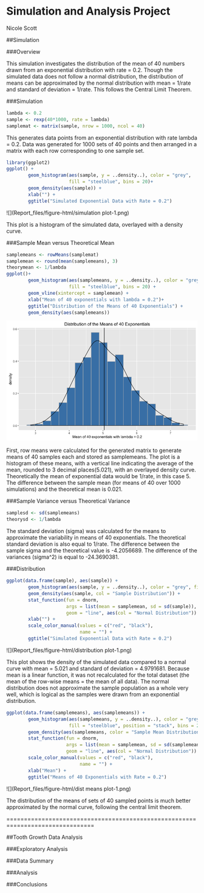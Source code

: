# Simulation and Analysis Project
Nicole Scott  




##Simulation

###Overview

This simulation investigates the distribution of the mean of 40 numbers drawn
from an exponential distribution with rate = 0.2.  Though the simulated data
does not follow a normal distribution, the distribution of means can be 
approximated by the normal distribution with mean = 1/rate and standard of
deviation = 1/rate.  This follows the Central Limit Theorem.

###Simulation


```r
lambda <- 0.2
sample <- rexp(40*1000, rate = lambda)
samplemat <- matrix(sample, nrow = 1000, ncol = 40)
```

This generates data points from an exponential distribution with rate lambda = 
0.2.  Data was generated for 1000 sets of 40 points and then arranged in 
a matrix with each row corresponding to one sample set.


```r
library(ggplot2)
ggplot() +
        geom_histogram(aes(sample, y = ..density..), color = "grey",
                       fill = "steelblue", bins = 20)+
        geom_density(aes(sample)) +
        xlab("") +
        ggtitle("Simulated Exponential Data with Rate = 0.2")
```

![](Report_files/figure-html/simulation plot-1.png)<!-- -->

This plot is a histogram of the simulated data, overlayed with a density curve.

###Sample Mean versus Theoretical Mean


```r
samplemeans <- rowMeans(samplemat)
samplemean <- round(mean(samplemeans), 3)
theorymean <- 1/lambda
ggplot()+
        geom_histogram(aes(samplemeans, y = ..density..), color = "grey", 
                       fill = "steelblue", bins = 20) +
        geom_vline(xintercept = samplemean) +
        xlab("Mean of 40 exponentials with lambda = 0.2")+
        ggtitle("Distribution of the Means of 40 Exponentials") +
        geom_density(aes(samplemeans))
```

![](Report_files/figure-html/means-1.png)<!-- -->

First, row means were calculated for the generated matrix to generate means of
40 samples each and stored as samplemeans.  The plot is a histogram of these 
means, with a vertical line indicating the average of the mean, rounded to 3 
decimal places(5.021), with an overlayed density curve. Theoretically 
the mean of exponential data would be 1/rate, in this case 5.  The 
difference between the sample mean (for means of 40 over 1000 simulations) and 
the theoretical mean is 0.021.

###Sample Variance versus Theoretical Variance


```r
samplesd <- sd(samplemeans)
theorysd <- 1/lambda
```

The standard deviation (sigma) was calculated for the means to approximate the 
variability in means of 40 exponentials. The theoretical standard deviation 
is also equal to 1/rate.  The difference between the sample sigma and the 
theoretical value is -4.2056689.  The difference of the variances 
(sigma^2) is equal to -24.3690381.

###Distribution


```r
ggplot(data.frame(sample), aes(sample)) +
        geom_histogram(aes(sample, y = ..density..), color = "grey", fill = "steelblue", position = "stack", bins = 20)+
        geom_density(aes(sample, col = "Sample Distribution")) +
        stat_function(fun = dnorm, 
                      args = list(mean = samplemean, sd = sd(sample)), 
                      geom = "line", aes(col = "Normal Distribution")) + 
        xlab("") +
        scale_color_manual(values = c("red", "black"), 
                           name = "") +
        ggtitle("Simulated Exponential Data with Rate = 0.2")
```

![](Report_files/figure-html/distribution plot-1.png)<!-- -->

This plot shows the density of the simulated data compared to a normal curve
with mean = 5.021 and standard of deviation = 4.9791681. Because
mean is a linear function, it was not recalculated for the total dataset (the
mean of the row-wise means = the mean of all data).  The normal distribution
does not approximate the sample population as a whole very well, which is 
logical as the samples were drawn from an exponential distribution.


```r
ggplot(data.frame(samplemeans), aes(samplemeans)) +
        geom_histogram(aes(samplemeans, y = ..density..), color = "grey", 
                       fill = "steelblue", position = "stack", bins = 20)+
        geom_density(aes(samplemeans, color = "Sample Mean Distribution")) +
        stat_function(fun = dnorm, 
                      args = list(mean = samplemean, sd = sd(samplemeans)), 
                      geom = "line", aes(col = "Normal Distribution")) + 
        scale_color_manual(values = c("red", "black"),
                           name = "") +
        xlab("Mean") +
        ggtitle("Means of 40 Exponentials with Rate = 0.2")
```

![](Report_files/figure-html/dist means plot-1.png)<!-- -->

The distribution of the means of sets of 40 sampled points is much better 
approximated by the normal curve, following the central limit theorem.  

===============================================================================

##Tooth Growth Data Analysis

###Exploratory Analysis

###Data Summary

###Analysis

###Conclusions

